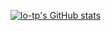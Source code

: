 [![lo-tp's GitHub stats](https://github-readme-stats.vercel.app/api?username=lo-tp)](https://github.com/anuraghazra/github-readme-stats)
